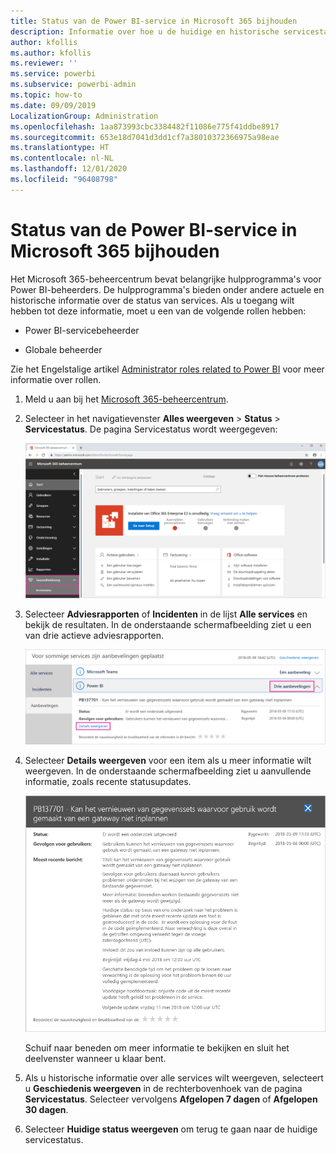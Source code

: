 ```yaml
---
title: Status van de Power BI-service in Microsoft 365 bijhouden
description: Informatie over hoe u de huidige en historische servicestatus kunt weergeven in het Microsoft 365-beheercentrum.
author: kfollis
ms.author: kfollis
ms.reviewer: ''
ms.service: powerbi
ms.subservice: powerbi-admin
ms.topic: how-to
ms.date: 09/09/2019
LocalizationGroup: Administration
ms.openlocfilehash: 1aa873993cbc3384482f11086e775f41ddbe8917
ms.sourcegitcommit: 653e18d7041d3dd1cf7a38010372366975a98eae
ms.translationtype: HT
ms.contentlocale: nl-NL
ms.lasthandoff: 12/01/2020
ms.locfileid: "96408798"
---
```

# <a name="track-power-bi-service-health-in-microsoft-365"></a>Status van de Power BI-service in Microsoft 365 bijhouden

Het Microsoft 365-beheercentrum bevat belangrijke hulpprogramma's voor Power BI-beheerders. De hulpprogramma's bieden onder andere actuele en historische informatie over de status van services. Als u toegang wilt hebben tot deze informatie, moet u een van de volgende rollen hebben:

* Power BI-servicebeheerder

* Globale beheerder

Zie het Engelstalige artikel [Administrator roles related to Power BI](service-admin-administering-power-bi-in-your-organization.md#administrator-roles-related-to-power-bi) voor meer informatie over rollen.

1. Meld u aan bij het [Microsoft 365-beheercentrum](https://portal.office.com/adminportal).

1. Selecteer in het navigatievenster **Alles weergeven** > **Status** > **Servicestatus**. De pagina Servicestatus wordt weergegeven:

    ![Schermafbeelding van het Microsoft 365-beheercentrum met de opties Status en Servicestatus.](media/service-admin-health/service-health-tile.png)

1. Selecteer **Adviesrapporten** of **Incidenten** in de lijst **Alle services** en bekijk de resultaten. In de onderstaande schermafbeelding ziet u een van drie actieve adviesrapporten.

    ![Schermafbeelding van de pagina Service status met de drie adviesrapporten voor Power BI en de optie Details weergeven.](media/service-admin-health/active-advisories.png)

1. Selecteer **Details weergeven** voor een item als u meer informatie wilt weergeven. In de onderstaande schermafbeelding ziet u aanvullende informatie, zoals recente statusupdates.

    ![Schermopname van de Advisory-gegevens met aanvullende informatie.](media/service-admin-health/advisory-details.png)

    Schuif naar beneden om meer informatie te bekijken en sluit het deelvenster wanneer u klaar bent.

1. Als u historische informatie over alle services wilt weergeven, selecteert u **Geschiedenis weergeven** in de rechterbovenhoek van de pagina **Servicestatus**. Selecteer vervolgens **Afgelopen 7 dagen** of **Afgelopen 30 dagen**. 

1. Selecteer **Huidige status weergeven** om terug te gaan naar de huidige servicestatus.